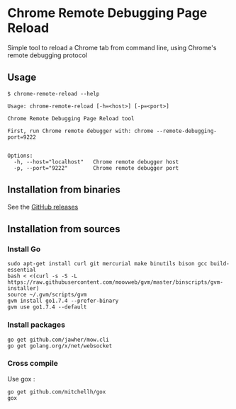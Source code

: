 # Chrome Remote Debugging Page Reload

Simple tool to reload a Chrome tab from command line, using Chrome's remote debugging protocol

## Usage

```
$ chrome-remote-reload --help

Usage: chrome-remote-reload [-h=<host>] [-p=<port>]

Chrome Remote Debugging Page Reload tool

First, run Chrome remote debugger with: chrome --remote-debugging-port=9222


Options:
  -h, --host="localhost"   Chrome remote debugger host
  -p, --port="9222"        Chrome remote debugger port
```


## Installation from binaries

See the [GitHub releases](https://github.com/Benoth/chrome-remote-reload/releases)


## Installation from sources

### Install Go

```
sudo apt-get install curl git mercurial make binutils bison gcc build-essential
bash < <(curl -s -S -L https://raw.githubusercontent.com/moovweb/gvm/master/binscripts/gvm-installer)
source ~/.gvm/scripts/gvm
gvm install go1.7.4 --prefer-binary
gvm use go1.7.4 --default
```

### Install packages

```
go get github.com/jawher/mow.cli
go get golang.org/x/net/websocket
```

### Cross compile

Use gox :

```
go get github.com/mitchellh/gox
gox
```
